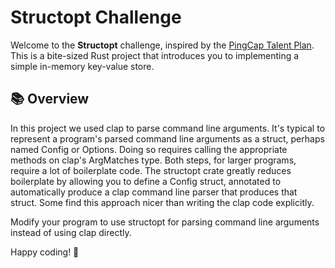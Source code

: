 # Structopt Challenge

Welcome to the **Structopt** challenge, inspired by the [PingCap Talent Plan](https://github.com/pingcap/talent-plan). This is a bite-sized Rust project that introduces you to implementing a simple in-memory key-value store.

## 📚 Overview

In this project we used clap to parse command line arguments. It's typical to represent a program's parsed command line arguments as a struct, perhaps named Config or Options. Doing so requires calling the appropriate methods on clap's ArgMatches type. Both steps, for larger programs, require a lot of boilerplate code. The structopt crate greatly reduces boilerplate by allowing you to define a Config struct, annotated to automatically produce a clap command line parser that produces that struct. Some find this approach nicer than writing the clap code explicitly.

Modify your program to use structopt for parsing command line arguments instead of using clap directly.

Happy coding! 🚀
